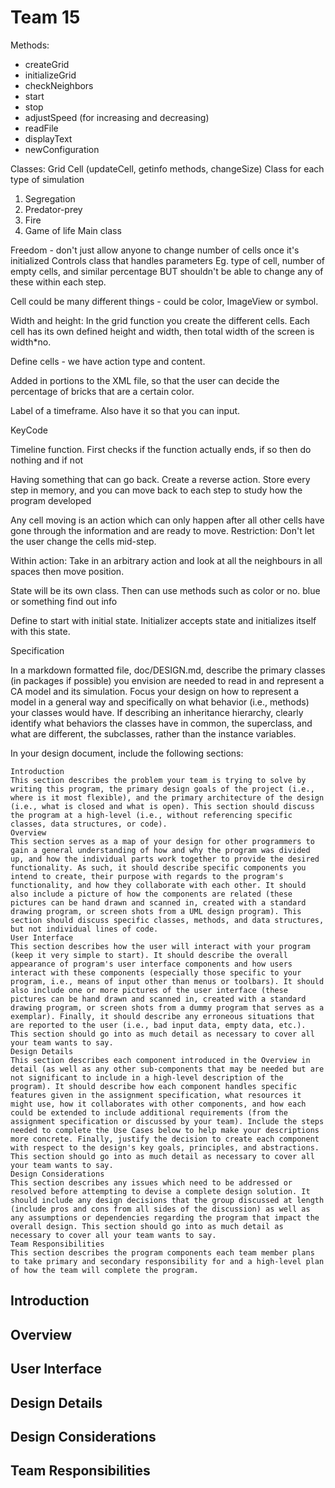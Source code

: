 # Team 15

Methods:

- createGrid
- initializeGrid
- checkNeighbors
- start
- stop
- adjustSpeed (for increasing and decreasing)
- readFile
- displayText
- newConfiguration

Classes:
Grid
Cell (updateCell, getinfo methods, changeSize)
Class for each type of simulation
1. Segregation
2. Predator-prey
3. Fire
4. Game of life
Main class


Freedom - don't just allow anyone to change number of cells once it's initialized 
Controls class that handles parameters Eg. type of cell, number of empty cells, and similar percentage BUT shouldn't be able to change any of these within each step.

Cell could be many different things - could be color, ImageView or symbol.

Width and height: In the grid function you create the different cells. Each cell has its own defined height and width, then total width of the screen is width*no. 

Define cells - we have action type and content. 

Added in portions to the XML file, so that the user can decide the percentage of bricks that are a certain color. 

Label of a timeframe. Also have it so that you can input.

KeyCode 

Timeline function. First checks if the function actually ends, if so then do nothing and if not 

Having something that can go back. Create a reverse action. Store every step in memory, and you can move back to each step to study how the program developed 


Any cell moving is an action which can only happen after all other cells have gone through the information and are ready to move. 
Restriction: Don't let the user change the cells mid-step. 

Within action: Take in an arbitrary action and look at all the neighbours in all spaces then move position.

State will be its own class. Then can use methods such as color or no. blue or something find out info

Define to start with initial state. Initializer accepts state and initializes itself with this state.


Specification

In a markdown formatted file, doc/DESIGN.md, describe the primary classes (in packages if possible) you envision are needed to read in and represent a CA model and its simulation. Focus your design on how to represent a model in a general way and specifically on what behavior (i.e., methods) your classes would have. If describing an inheritance hierarchy, clearly identify what behaviors the classes have in common, the superclass, and what are different, the subclasses, rather than the instance variables.

In your design document, include the following sections:

    Introduction
    This section describes the problem your team is trying to solve by writing this program, the primary design goals of the project (i.e., where is it most flexible), and the primary architecture of the design (i.e., what is closed and what is open). This section should discuss the program at a high-level (i.e., without referencing specific classes, data structures, or code).
    Overview
    This section serves as a map of your design for other programmers to gain a general understanding of how and why the program was divided up, and how the individual parts work together to provide the desired functionality. As such, it should describe specific components you intend to create, their purpose with regards to the program's functionality, and how they collaborate with each other. It should also include a picture of how the components are related (these pictures can be hand drawn and scanned in, created with a standard drawing program, or screen shots from a UML design program). This section should discuss specific classes, methods, and data structures, but not individual lines of code.
    User Interface
    This section describes how the user will interact with your program (keep it very simple to start). It should describe the overall appearance of program's user interface components and how users interact with these components (especially those specific to your program, i.e., means of input other than menus or toolbars). It should also include one or more pictures of the user interface (these pictures can be hand drawn and scanned in, created with a standard drawing program, or screen shots from a dummy program that serves as a exemplar). Finally, it should describe any erroneous situations that are reported to the user (i.e., bad input data, empty data, etc.). This section should go into as much detail as necessary to cover all your team wants to say.
    Design Details
    This section describes each component introduced in the Overview in detail (as well as any other sub-components that may be needed but are not significant to include in a high-level description of the program). It should describe how each component handles specific features given in the assignment specification, what resources it might use, how it collaborates with other components, and how each could be extended to include additional requirements (from the assignment specification or discussed by your team). Include the steps needed to complete the Use Cases below to help make your descriptions more concrete. Finally, justify the decision to create each component with respect to the design's key goals, principles, and abstractions. This section should go into as much detail as necessary to cover all your team wants to say.
    Design Considerations
    This section describes any issues which need to be addressed or resolved before attempting to devise a complete design solution. It should include any design decisions that the group discussed at length (include pros and cons from all sides of the discussion) as well as any assumptions or dependencies regarding the program that impact the overall design. This section should go into as much detail as necessary to cover all your team wants to say.
    Team Responsibilities
    This section describes the program components each team member plans to take primary and secondary responsibility for and a high-level plan of how the team will complete the program.
## Introduction

## Overview

## User Interface

## Design Details

## Design Considerations

## Team Responsibilities
